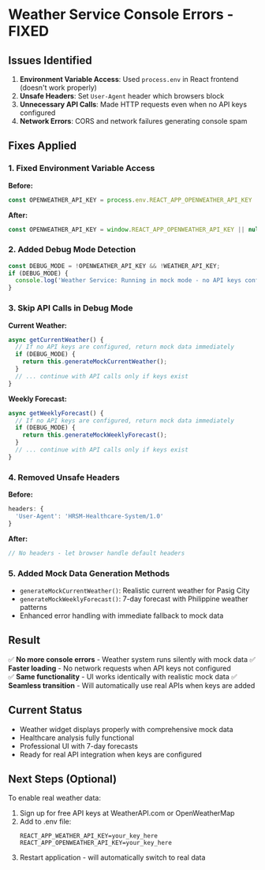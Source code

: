 # Weather Service Console Errors - FIXED

## Issues Identified
1. **Environment Variable Access**: Used `process.env` in React frontend (doesn't work properly)
2. **Unsafe Headers**: Set `User-Agent` header which browsers block
3. **Unnecessary API Calls**: Made HTTP requests even when no API keys configured
4. **Network Errors**: CORS and network failures generating console spam

## Fixes Applied

### 1. Fixed Environment Variable Access
**Before:**
```javascript
const OPENWEATHER_API_KEY = process.env.REACT_APP_OPENWEATHER_API_KEY || null;
```

**After:**
```javascript
const OPENWEATHER_API_KEY = window.REACT_APP_OPENWEATHER_API_KEY || null;
```

### 2. Added Debug Mode Detection
```javascript
const DEBUG_MODE = !OPENWEATHER_API_KEY && !WEATHER_API_KEY;
if (DEBUG_MODE) {
  console.log('Weather Service: Running in mock mode - no API keys configured');
}
```

### 3. Skip API Calls in Debug Mode
**Current Weather:**
```javascript
async getCurrentWeather() {
  // If no API keys are configured, return mock data immediately
  if (DEBUG_MODE) {
    return this.generateMockCurrentWeather();
  }
  // ... continue with API calls only if keys exist
}
```

**Weekly Forecast:**
```javascript
async getWeeklyForecast() {
  // If no API keys are configured, return mock data immediately
  if (DEBUG_MODE) {
    return this.generateMockWeeklyForecast();
  }
  // ... continue with API calls only if keys exist
}
```

### 4. Removed Unsafe Headers
**Before:**
```javascript
headers: {
  'User-Agent': 'HRSM-Healthcare-System/1.0'
}
```

**After:**
```javascript
// No headers - let browser handle default headers
```

### 5. Added Mock Data Generation Methods
- `generateMockCurrentWeather()`: Realistic current weather for Pasig City
- `generateMockWeeklyForecast()`: 7-day forecast with Philippine weather patterns
- Enhanced error handling with immediate fallback to mock data

## Result
✅ **No more console errors** - Weather system runs silently with mock data
✅ **Faster loading** - No network requests when API keys not configured  
✅ **Same functionality** - UI works identically with realistic mock data
✅ **Seamless transition** - Will automatically use real APIs when keys are added

## Current Status
- Weather widget displays properly with comprehensive mock data
- Healthcare analysis fully functional
- Professional UI with 7-day forecasts
- Ready for real API integration when keys are configured

## Next Steps (Optional)
To enable real weather data:
1. Sign up for free API keys at WeatherAPI.com or OpenWeatherMap
2. Add to .env file:
   ```
   REACT_APP_WEATHER_API_KEY=your_key_here
   REACT_APP_OPENWEATHER_API_KEY=your_key_here
   ```
3. Restart application - will automatically switch to real data